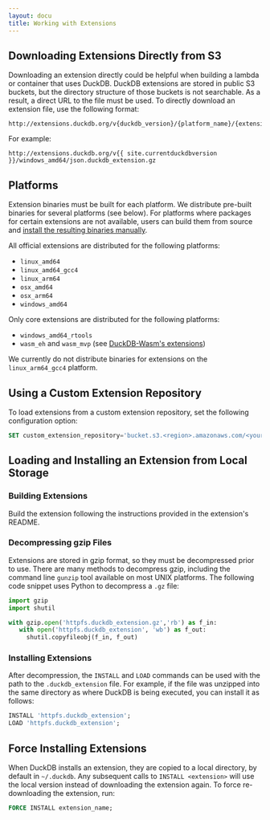 ```yaml
---
layout: docu
title: Working with Extensions
---
```


## Downloading Extensions Directly from S3

Downloading an extension directly could be helpful when building a lambda or container that uses DuckDB.
DuckDB extensions are stored in public S3 buckets, but the directory structure of those buckets is not searchable. 
As a result, a direct URL to the file must be used. 
To directly download an extension file, use the following format:  

```text
http://extensions.duckdb.org/v{duckdb_version}/{platform_name}/{extension_name}.duckdb_extension.gz
```

For example:

```text
http://extensions.duckdb.org/v{{ site.currentduckdbversion }}/windows_amd64/json.duckdb_extension.gz
```

## Platforms

Extension binaries must be built for each platform. We distribute pre-built binaries for several platforms (see below).
For platforms where packages for certain extensions are not available, users can build them from source and [install the resulting binaries manually](#loading-and-installing-an-extension-from-local-storage).

All official extensions are distributed for the following platforms:

* `linux_amd64`
* `linux_amd64_gcc4`
* `linux_arm64`
* `osx_amd64`
* `osx_arm64`
* `windows_amd64`

Only core extensions are distributed for the following platforms:

* `windows_amd64_rtools`
* `wasm_eh` and `wasm_mvp` (see [DuckDB-Wasm's extensions](../api/wasm/extensions))

We currently do not distribute binaries for extensions on the `linux_arm64_gcc4` platform.

## Using a Custom Extension Repository

To load extensions from a custom extension repository, set the following configuration option:

```sql
SET custom_extension_repository='bucket.s3.<region>.amazonaws.com/<your_extension_name>/latest';
```

## Loading and Installing an Extension from Local Storage

### Building Extensions

Build the extension following the instructions provided in the extension's README.

### Decompressing gzip Files

Extensions are stored in gzip format, so they must be decompressed prior to use. There are many methods to decompress gzip, including the command line `gunzip` tool available on most UNIX platforms.
The following code snippet uses Python to decompress a `.gz` file:

```python
import gzip
import shutil

with gzip.open('httpfs.duckdb_extension.gz','rb') as f_in:
   with open('httpfs.duckdb_extension', 'wb') as f_out:
     shutil.copyfileobj(f_in, f_out)
```

### Installing Extensions

After decompression, the `INSTALL` and `LOAD` commands can be used with the path to the `.duckdb_extension` file.
For example, if the file was unzipped into the same directory as where DuckDB is being executed, you can install it as follows:

```sql
INSTALL 'httpfs.duckdb_extension';
LOAD 'httpfs.duckdb_extension';
```

## Force Installing Extensions

When DuckDB installs an extension, they are copied to a local directory, by default in `~/.duckdb`. Any subsequent calls to `INSTALL <extension>` will use the local version instead of downloading the extension again. To force re-downloading the extension, run:

```sql
FORCE INSTALL extension_name;
```

